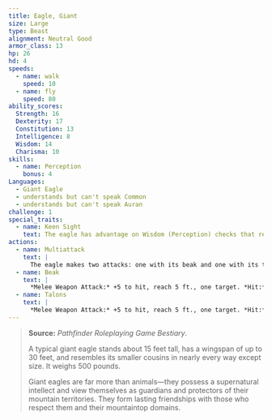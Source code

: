 ```yaml
---
title: Eagle, Giant
size: Large
type: Beast
alignment: Neutral Good
armor_class: 13
hp: 26
hd: 4
speeds:
  - name: walk
    speed: 10
  - name: fly
    speed: 80
ability_scores:
  Strength: 16
  Dexterity: 17
  Constitution: 13
  Intelligence: 8
  Wisdom: 14
  Charisma: 10
skills:
  - name: Perception
    bonus: 4
Languages:
  - Giant Eagle
  - understands but can't speak Common
  - understands but can't speak Auran
challenge: 1
special_traits:
  - name: Keen Sight
    text: The eagle has advantage on Wisdom (Perception) checks that rely on sight.
actions:
  - name: Multiattack
    text: |
      The eagle makes two attacks: one with its beak and one with its talons.
  - name: Beak
    text: |
      *Melee Weapon Attack:* +5 to hit, reach 5 ft., one target. *Hit:* 6 (1d6 + 3) piercing damage.
  - name: Talons
    text: |
      *Melee Weapon Attack:* +5 to hit, reach 5 ft., one target. *Hit:* 10 (2d6 + 3) slashing damage.
---
```


> **Source:** *Pathfinder Roleplaying Game Bestiary*.
>
> A typical giant eagle stands about 15 feet tall, has a wingspan of up to 30 feet, and resembles its smaller cousins in nearly every way except size. It weighs 500 pounds.
>
> Giant eagles are far more than animals—they possess a supernatural intellect and view themselves as guardians and protectors of their mountain territories. They form lasting friendships with those who respect them and their mountaintop domains.

